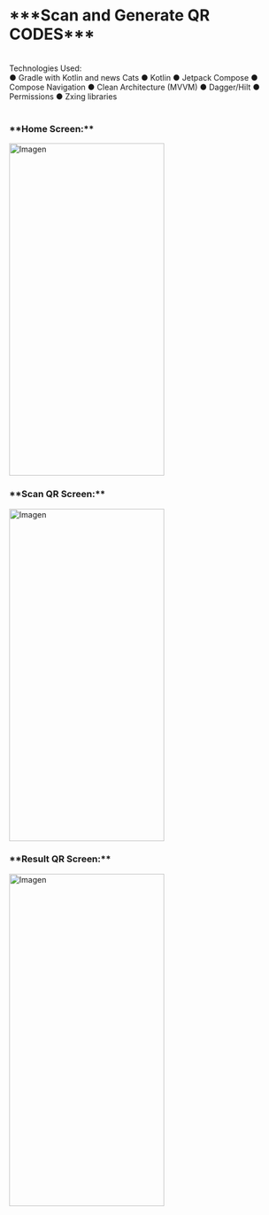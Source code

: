 <h1>***Scan and Generate QR CODES*** <br/></h1>
 <br/>Technologies Used:<br/>
● Gradle with  Kotlin and news Cats
● Kotlin
● Jetpack Compose 
● Compose Navigation
● Clean Architecture (MVVM)   
● Dagger/Hilt
● Permissions
● Zxing libraries <br/><br/>
<h3>**Home Screen:**</h3>
<img src="https://github.com/Cintia333Nun/ComposeQRTest/assets/55222275/88ddf6cb-7324-4b3d-b6b5-3b9239913493" 
       alt="Imagen" 
       width="280" 
       height="600">
<h3>**Scan QR Screen:**</h3>
<img src="https://github.com/Cintia333Nun/ComposeQRTest/assets/55222275/4a375293-0897-4a43-b3b6-68f17a1e9d17" 
       alt="Imagen" 
       width="280" 
       height="600">
<h3>**Result QR Screen:**</h3>
<img src="https://github.com/Cintia333Nun/ComposeQRTest/assets/55222275/bee747c7-7393-48f4-83d6-b718ca881371" 
       alt="Imagen" 
       width="280" 
       height="600">


